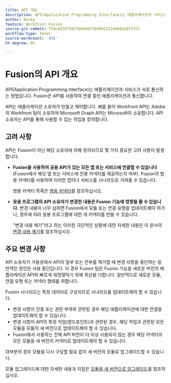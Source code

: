 ```yaml
---
title: API 개요
description: API(Application Programming Interface)는 애플리케이션과 서비스가 서로 통신하는 방법입니다. Fusion은 API를 사용하여 연결 중인 애플리케이션과 통신합니다. 각 애플리케이션에는 별도의 API가 있습니다.
author: Becky
feature: Workfront Fusion
source-git-commit: f5dcb5207581fb68d0f3048d23214d08a28f2f22
workflow-type: tm+mt
source-wordcount: '431'
ht-degree: 0%

---
```


# Fusion의 API 개요

<!--Add me to TOCs-->

API(Application Programming Interface)는 애플리케이션과 서비스가 서로 통신하는 방법입니다. Fusion은 API를 사용하여 연결 중인 애플리케이션과 통신합니다.

API는 애플리케이션 소유자가 만들고 제어합니다. 예를 들어 Workfront API는 Adobe의 Workfront 팀이 소유하며 Microsoft Graph API는 Microsoft이 소유합니다. API 소유자는 API를 통해 사용할 수 있는 작업을 정의합니다.

## 고려 사항

API는 Fusion이 아닌 해당 소유자에 의해 정의되므로 몇 가지 중요한 고려 사항이 발생합니다.

* **Fusion을 사용하여 공용 API가 있는 모든 앱 또는 서비스에 연결할 수 있습니다**(Fusion에서 해당 앱 또는 서비스에 전용 커넥터를 제공하는지 여부). Fusion의 범용 커넥터를 사용하여 이러한 앱이나 서비스를 시나리오로 가져올 수 있습니다.

  범용 커넥터 목록은 [범용 커넥터](/help/workfront-fusion/references/apps-and-modules/apps-and-modules-toc.md#universal-connectors)를 참조하십시오.

* **응용 프로그램의 API 소유자가 변경한 내용은 Fusion 기능에 영향을 줄 수 있습니다.** 변경 내용이 너무 심하면 Fusion에서 모듈 또는 연결 유형을 업데이트해야 하거나, 경우에 따라 응용 프로그램에 대한 새 커넥터를 만들 수 있습니다.

  &quot;변경 내용 깨기&quot;라고 하는 이러한 극단적인 상황에 대한 자세한 내용은 이 문서의 [변경 내용 깨기](#breaking-changes)를 참조하십시오.


## 주요 변경 사항

API 소유자가 가용성에서 API의 일부 또는 전부를 제거할 때 변경 사항을 중단하는 일반적인 원인은 사용 중단입니다. 이 경우 Fusion 팀은 Fusion 기능을 새로운 버전의 애플리케이션 API와 빠르게 재정렬하기 위해 최선을 다합니다. 일반적으로 새로운 모듈, 연결 유형 또는 커넥터 형태를 취합니다.

Fusion 시나리오는 특정 데이터로 구성되므로 시나리오를 업데이트해야 할 수 있습니다.

* 변경 사항이 인증 또는 권한 부여와 관련된 경우 해당 애플리케이션에 대한 연결을 업데이트해야 할 수 있습니다.
* 변경 사항이 API의 특정 작업(엔드포인트)과 관련된 경우, 해당 작업과 관련된 모든 모듈을 모듈의 새 버전으로 업데이트해야 할 수 있습니다.
* Fusion에서 사용하는 전체 API 버전이 더 이상 사용되지 않는 경우 해당 커넥터의 모든 모듈을 새 버전의 커넥터로 업데이트해야 할 수 있습니다.

대부분의 경우 모듈을 다시 구성할 필요 없이 새 버전의 모듈로 업그레이드할 수 있습니다.

모듈 업그레이드에 대한 자세한 내용과 지침은 [모듈을 새 버전으로 업그레이드](/help/workfront-fusion/manage-scenarios/update-module-to-new-version.md)를 참조하십시오.
